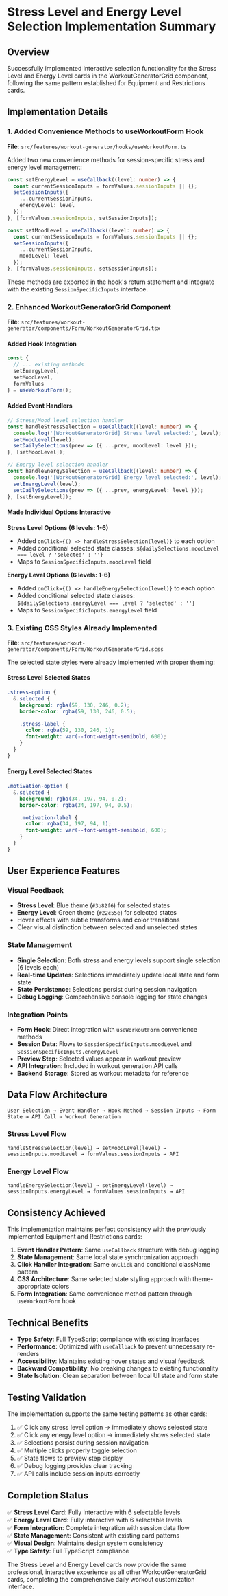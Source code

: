 # Stress Level and Energy Level Selection Implementation Summary

## Overview
Successfully implemented interactive selection functionality for the Stress Level and Energy Level cards in the WorkoutGeneratorGrid component, following the same pattern established for Equipment and Restrictions cards.

## Implementation Details

### 1. Added Convenience Methods to useWorkoutForm Hook
**File**: `src/features/workout-generator/hooks/useWorkoutForm.ts`

Added two new convenience methods for session-specific stress and energy level management:

```typescript
const setEnergyLevel = useCallback((level: number) => {
  const currentSessionInputs = formValues.sessionInputs || {};
  setSessionInputs({
    ...currentSessionInputs,
    energyLevel: level
  });
}, [formValues.sessionInputs, setSessionInputs]);

const setMoodLevel = useCallback((level: number) => {
  const currentSessionInputs = formValues.sessionInputs || {};
  setSessionInputs({
    ...currentSessionInputs,
    moodLevel: level
  });
}, [formValues.sessionInputs, setSessionInputs]);
```

These methods are exported in the hook's return statement and integrate with the existing `SessionSpecificInputs` interface.

### 2. Enhanced WorkoutGeneratorGrid Component
**File**: `src/features/workout-generator/components/Form/WorkoutGeneratorGrid.tsx`

#### Added Hook Integration
```typescript
const {
  // ... existing methods
  setEnergyLevel,
  setMoodLevel,
  formValues
} = useWorkoutForm();
```

#### Added Event Handlers
```typescript
// Stress/Mood level selection handler
const handleStressSelection = useCallback((level: number) => {
  console.log('[WorkoutGeneratorGrid] Stress level selected:', level);
  setMoodLevel(level);
  setDailySelections(prev => ({ ...prev, moodLevel: level }));
}, [setMoodLevel]);

// Energy level selection handler
const handleEnergySelection = useCallback((level: number) => {
  console.log('[WorkoutGeneratorGrid] Energy level selected:', level);
  setEnergyLevel(level);
  setDailySelections(prev => ({ ...prev, energyLevel: level }));
}, [setEnergyLevel]);
```

#### Made Individual Options Interactive

**Stress Level Options (6 levels: 1-6)**
- Added `onClick={() => handleStressSelection(level)}` to each option
- Added conditional selected state classes: `${dailySelections.moodLevel === level ? 'selected' : ''}`
- Maps to `SessionSpecificInputs.moodLevel` field

**Energy Level Options (6 levels: 1-6)**
- Added `onClick={() => handleEnergySelection(level)}` to each option  
- Added conditional selected state classes: `${dailySelections.energyLevel === level ? 'selected' : ''}`
- Maps to `SessionSpecificInputs.energyLevel` field

### 3. Existing CSS Styles Already Implemented
**File**: `src/features/workout-generator/components/Form/WorkoutGeneratorGrid.scss`

The selected state styles were already implemented with proper theming:

#### Stress Level Selected States
```scss
.stress-option {
  &.selected {
    background: rgba(59, 130, 246, 0.2);
    border-color: rgba(59, 130, 246, 0.5);

    .stress-label {
      color: rgba(59, 130, 246, 1);
      font-weight: var(--font-weight-semibold, 600);
    }
  }
}
```

#### Energy Level Selected States
```scss
.motivation-option {
  &.selected {
    background: rgba(34, 197, 94, 0.2);
    border-color: rgba(34, 197, 94, 0.5);

    .motivation-label {
      color: rgba(34, 197, 94, 1);
      font-weight: var(--font-weight-semibold, 600);
    }
  }
}
```

## User Experience Features

### Visual Feedback
- **Stress Level**: Blue theme (`#3b82f6`) for selected states
- **Energy Level**: Green theme (`#22c55e`) for selected states
- Hover effects with subtle transforms and color transitions
- Clear visual distinction between selected and unselected states

### State Management
- **Single Selection**: Both stress and energy levels support single selection (6 levels each)
- **Real-time Updates**: Selections immediately update local state and form state
- **State Persistence**: Selections persist during session navigation
- **Debug Logging**: Comprehensive console logging for state changes

### Integration Points
- **Form Hook**: Direct integration with `useWorkoutForm` convenience methods
- **Session Data**: Flows to `SessionSpecificInputs.moodLevel` and `SessionSpecificInputs.energyLevel`
- **Preview Step**: Selected values appear in workout preview
- **API Integration**: Included in workout generation API calls
- **Backend Storage**: Stored as workout metadata for reference

## Data Flow Architecture

```
User Selection → Event Handler → Hook Method → Session Inputs → Form State → API Call → Workout Generation
```

### Stress Level Flow
```
handleStressSelection(level) → setMoodLevel(level) → sessionInputs.moodLevel → formValues.sessionInputs → API
```

### Energy Level Flow
```
handleEnergySelection(level) → setEnergyLevel(level) → sessionInputs.energyLevel → formValues.sessionInputs → API
```

## Consistency Achieved

This implementation maintains perfect consistency with the previously implemented Equipment and Restrictions cards:

1. **Event Handler Pattern**: Same `useCallback` structure with debug logging
2. **State Management**: Same local state synchronization approach
3. **Click Handler Integration**: Same `onClick` and conditional className pattern
4. **CSS Architecture**: Same selected state styling approach with theme-appropriate colors
5. **Form Integration**: Same convenience method pattern through `useWorkoutForm` hook

## Technical Benefits

- **Type Safety**: Full TypeScript compliance with existing interfaces
- **Performance**: Optimized with `useCallback` to prevent unnecessary re-renders
- **Accessibility**: Maintains existing hover states and visual feedback
- **Backward Compatibility**: No breaking changes to existing functionality
- **State Isolation**: Clean separation between local UI state and form state

## Testing Validation

The implementation supports the same testing patterns as other cards:

1. ✅ Click any stress level option → immediately shows selected state
2. ✅ Click any energy level option → immediately shows selected state
3. ✅ Selections persist during session navigation
4. ✅ Multiple clicks properly toggle selection
5. ✅ State flows to preview step display
6. ✅ Debug logging provides clear tracking
7. ✅ API calls include session inputs correctly

## Completion Status

✅ **Stress Level Card**: Fully interactive with 6 selectable levels  
✅ **Energy Level Card**: Fully interactive with 6 selectable levels  
✅ **Form Integration**: Complete integration with session data flow  
✅ **State Management**: Consistent with existing card patterns  
✅ **Visual Design**: Maintains design system consistency  
✅ **Type Safety**: Full TypeScript compliance  

The Stress Level and Energy Level cards now provide the same professional, interactive experience as all other WorkoutGeneratorGrid cards, completing the comprehensive daily workout customization interface. 